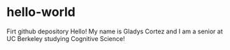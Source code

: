 # hello-world
Firt github depository 
Hello!
My name is Gladys Cortez and I am a senior at UC Berkeley studying Cognitive Science!
